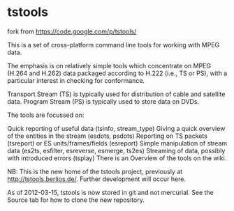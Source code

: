 # tstools
fork from https://code.google.com/p/tstools/

This is a set of cross-platform command line tools for working with MPEG data.

The emphasis is on relatively simple tools which concentrate on MPEG (H.264 and H.262) data packaged according to H.222 (i.e., TS or PS), with a particular interest in checking for conformance.

Transport Stream (TS) is typically used for distribution of cable and satellite data. Program Stream (PS) is typically used to store data on DVDs.

The tools are focussed on:

Quick reporting of useful data (tsinfo, stream_type)
Giving a quick overview of the entities in the stream (esdots, psdots)
Reporting on TS packets (tsreport) or ES units/frames/fields (esreport)
Simple manipulation of stream data (es2ts, esfilter, esreverse, esmerge, ts2es)
Streaming of data, possibly with introduced errors (tsplay)
There is an Overview of the tools on the wiki.

NB: This is the new home of the tstools project, previously at http://tstools.berlios.de/. Further development will occur here.

As of 2012-03-15, tstools is now stored in git and not mercurial. See the Source tab for how to clone the new repository.
